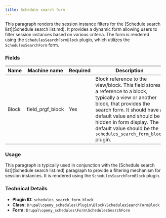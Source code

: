 ```yaml
---
title: Schedule search form
---
```


This paragraph renders the session instance filters for the [Schedule search list](Schedule search list.md). It provides a dynamic form allowing users to filter session instances based on various criteria. The form is rendered using the `SchedulesSearchFormBlock` plugin, which utilizes the `SchedulesSearchForm` form.

### Fields

| Name  | Machine name | Required | Description |
| ------------- | ------------- | ------------- | ------------- |
| Block | field\_prgf_block | Yes | Block reference to the view/block.  This field stores a reference to a block, typically a view or another block, that provides the search form. It should have a default value and should be hidden in form display.  The default value should be the `schedules_search_form_block` plugin. |

### Usage

This paragraph is typically used in conjunction with the [Schedule search list](Schedule search list.md) paragraph to provide a filtering mechanism for session instances. It is rendered using the `SchedulesSearchFormBlock` plugin.

### Technical Details

*   **Plugin ID:** `schedules_search_form_block`
*   **Class:** `Drupal\openy_schedules\Plugin\Block\SchedulesSearchFormBlock`
*   **Form:** `Drupal\openy_schedules\Form\SchedulesSearchForm`
